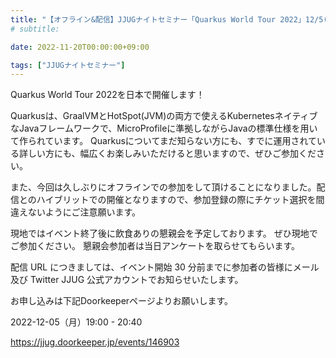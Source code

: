 ```yaml
---
title: "【オフライン&配信】JJUGナイトセミナー「Quarkus World Tour 2022」12/5(月)開催"
# subtitle:

date: 2022-11-20T00:00:00+09:00

tags: ["JJUGナイトセミナー"]
---
```

Quarkus World Tour 2022を日本で開催します！

Quarkusは、GraalVMとHotSpot(JVM)の両方で使えるKubernetesネイティブなJavaフレームワークで、MicroProfileに準拠しながらJavaの標準仕様を用いて作られています。
Quarkusについてまだ知らない方にも、すでに運用されている詳しい方にも、幅広くお楽しみいただけると思いますので、ぜひご参加ください。

また、今回は久しぶりにオフラインでの参加をして頂けることになりました。配信とのハイブリットでの開催となりますので、参加登録の際にチケット選択を間違えないようにご注意願います。

現地ではイベント終了後に飲食ありの懇親会を予定しております。
ぜひ現地でご参加ください。
懇親会参加者は当日アンケートを取らせてもらいます。

配信 URL につきましては、イベント開始 30 分前までに参加者の皆様にメール及び Twitter JJUG 公式アカウントでお知らせいたします。

お申し込みは下記Doorkeeperページよりお願いします。

2022-12-05（月）19:00 - 20:40

https://jjug.doorkeeper.jp/events/146903
